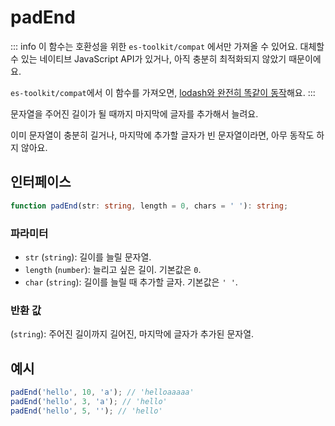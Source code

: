 # padEnd

::: info
이 함수는 호환성을 위한 `es-toolkit/compat` 에서만 가져올 수 있어요. 대체할 수 있는 네이티브 JavaScript API가 있거나, 아직 충분히 최적화되지 않았기 때문이에요.

`es-toolkit/compat`에서 이 함수를 가져오면, [lodash와 완전히 똑같이 동작](../../../compatibility.md)해요.
:::

문자열을 주어진 길이가 될 때까지 마지막에 글자를 추가해서 늘려요.

이미 문자열이 충분히 길거나, 마지막에 추가할 글자가 빈 문자열이라면, 아무 동작도 하지 않아요.

## 인터페이스

```typescript
function padEnd(str: string, length = 0, chars = ' '): string;
```

### 파라미터

- `str` (`string`): 길이를 늘릴 문자열.
- `length` (`number`): 늘리고 싶은 길이. 기본값은 `0`.
- `char` (`string`): 길이를 늘릴 때 추가할 글자. 기본값은 `' '`.

### 반환 값

(`string`): 주어진 길이까지 길어진, 마지막에 글자가 추가된 문자열.

## 예시

```javascript
padEnd('hello', 10, 'a'); // 'helloaaaaa'
padEnd('hello', 3, 'a'); // 'hello'
padEnd('hello', 5, ''); // 'hello'
```
